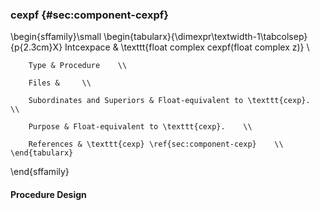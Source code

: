 ### cexpf {#sec:component-cexpf}

\begin{sffamily}\small
	\begin{tabularx}{\dimexpr\textwidth-1\tabcolsep}{p{2.3cm}X}
		Intcexpace       & \texttt{float complex cexpf(float complex z)} \\ 
		
		Type & Procedure    \\ 
		
		Files &     \\ 
		
		Subordinates and Superiors & Float-equivalent to \texttt{cexp}.    \\ 
		
		Purpose & Float-equivalent to \texttt{cexp}.    \\ 
		
		References & \texttt{cexp} \ref{sec:component-cexp}    \\ 
	\end{tabularx}
\end{sffamily}

#### Procedure Design
